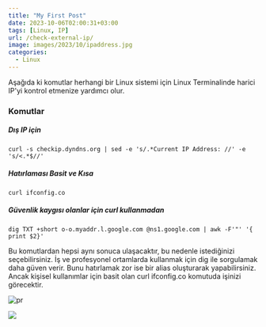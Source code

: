 ```yaml
---
title: "My First Post"
date: 2023-10-06T02:00:31+03:00
tags: [Linux, IP]
url: /check-external-ip/
image: images/2023/10/ipaddress.jpg
categories:
  - Linux
---
```

Aşağıda ki komutlar herhangi bir Linux sistemi için Linux Terminalinde harici IP'yi kontrol etmenize yardımcı olur.<!--more-->

### Komutlar

##### Dış IP için

`curl -s checkip.dyndns.org | sed -e 's/.*Current IP Address: //' -e 's/<.*$//'`

##### Hatırlaması Basit ve Kısa

`curl ifconfig.co`

##### Güvenlik kaygısı olanlar için curl kullanmadan

`dig TXT +short o-o.myaddr.l.google.com @ns1.google.com | awk -F'"' '{ print $2}'`

Bu komutlardan hepsi aynı sonuca ulaşacaktır, bu nedenle istediğinizi seçebilirsiniz. 
İş ve profesyonel ortamlarda kullanmak için dig ile sorgulamak daha güven verir. 
Bunu hatırlamak zor ise bir alias oluşturarak yapabilirsiniz.
Ancak kişisel kullanımlar için basit olan curl ifconfig.co komutuda işinizi görecektir.

![pr](/images/2023/10/ipaddress.png)


![](/images/istanbuldive_yeni.png)